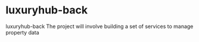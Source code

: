 # luxuryhub-back
luxuryhub-back The project will involve building a set of services to manage property data
